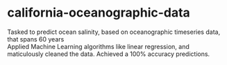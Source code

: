 # california-oceanographic-data
Tasked to predict ocean salinity, based on oceanographic timeseries data, that spans 60 years  
Applied Machine Learning algorithms like linear regression, and maticulously cleaned the data.
Achieved a 100% accuracy predictions.
